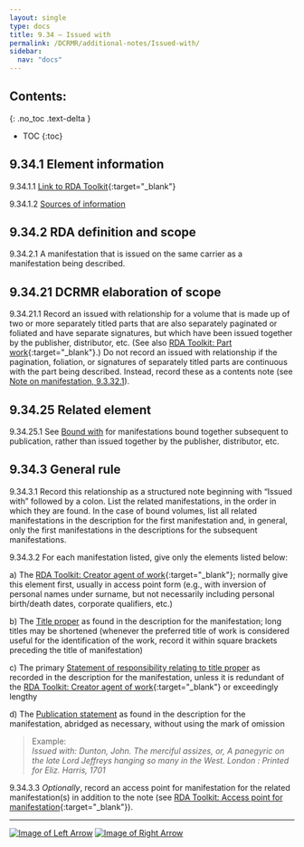```yaml
---
layout: single
type: docs
title: 9.34 — Issued with
permalink: /DCRMR/additional-notes/Issued-with/
sidebar:
  nav: "docs"
---
```


## Contents:
{: .no_toc .text-delta }

- TOC
{:toc}

## 9.34.1 Element information

<a name="9.34.1.1">9.34.1.1</a> [Link to RDA Toolkit](https://beta.rdatoolkit.org/Content?externalId=en-US_ala-f9305084-ad80-3d9e-8c28-e649bb4f5500){:target="_blank"}

<a name="9.34.1.2">9.34.1.2</a> [Sources of information](/DCRMR/additional-notes/#9011-sources-of-information)

## 9.34.2 RDA definition and scope

<a name="9.34.2.1">9.34.2.1</a> A manifestation that is issued on the same carrier as a manifestation being described.

## 9.34.21 DCRMR elaboration of scope

<a name="9.34.21.1">9.34.21.1</a> Record an issued with relationship for a volume that is made up of two or more separately titled parts that are also separately paginated or foliated and have separate signatures, but which have been issued together by the publisher, distributor, etc. (See also [RDA Toolkit: Part work](https://beta.rdatoolkit.org/Content/Index?externalId=en-US_ala-6bc578be-fa3d-3499-a37a-f690b085d23e){:target="_blank"}.) Do not record an issued with relationship  if the pagination, foliation, or signatures of separately titled parts are continuous with the part being described. Instead, record these as a contents note (see [Note on manifestation, 9.3.32.1](/DCRMR/additional-notes/Note-on-manifestation/#9.3.32.1)).

## 9.34.25 Related element

<a name="9.34.25.1">9.34.25.1</a> See [Bound with](/DCRMR/additional-notes/Bound-with/) for manifestations bound together subsequent to publication, rather than issued together by the publisher, distributor, etc.

## 9.34.3 General rule

<a name="9.34.3.1">9.34.3.1</a>  Record this relationship as a structured note beginning with “Issued with” followed by a colon. List the related manifestations, in the order in which they are found. In the case of bound volumes, list all related manifestations in the description for the first manifestation and, in general, only the first manifestations in the descriptions for the subsequent manifestations. 

<a name="9.34.3.2">9.34.3.2</a> For each manifestation listed, give only the elements listed below:

a) The [RDA Toolkit: Creator agent of work](https://beta.rdatoolkit.org/Content/Index?externalId=en-US_ala-6277a869-961d-379f-8ae8-7ec159052a26){:target="_blank"}; normally give this element first, usually in access point form (e.g., with inversion of personal names under surname, but not necessarily including personal birth/death dates, corporate qualifiers, etc.)  

b) The [Title proper](/DCRMR/title/Title-proper/) as found in the description for the manifestation; long titles may be shortened (whenever the preferred title of work is considered useful for the identification of the work, record it within square brackets preceding the title of manifestation)  

c) The primary [Statement of responsibility relating to title proper](/DCRMR/sor/Statement-of-responsibility-relating-to-title-proper/) as recorded in the description for the manifestation, unless it is redundant of the [RDA Toolkit:  Creator agent of work](https://beta.rdatoolkit.org/Content/Index?externalId=en-US_ala-6277a869-961d-379f-8ae8-7ec159052a26){:target="_blank"} or exceedingly lengthy  

d) The [Publication statement](/DCRMR/ppdm/Publication-statement/) as found in the description for the manifestation, abridged as necessary, without using the mark of omission

>Example:  
><CITE>Issued with: Dunton, John. The merciful assizes, or, A panegyric on the late Lord Jeffreys hanging so many in the West. London : Printed for Eliz. Harris, 1701</CITE>

<a name="9.34.3.3">9.34.3.3</a> *Optionally*, record an access point for manifestation for the related manifestation(s) in addition to the note (see [RDA Toolkit: Access point for manifestation](https://beta.rdatoolkit.org/Content/Index?externalId=en-US_ala-b110f24e-6bb0-3144-84c5-da69b4016504){:target="_blank"}).

---

[![Image of Left Arrow](https://rbms-bsc.github.io/DCRMR/assets/pictures/navigation/Arrow_Left.png "9.33 — Supplementary content")](/DCRMR/additional-notes/Supplementary-content/) [![Image of Right Arrow](https://rbms-bsc.github.io/DCRMR/assets/pictures/navigation/Arrow_Right.png "9.4 — Note on item")](/DCRMR/additional-notes/Note-on-item/)
